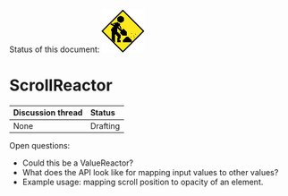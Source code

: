 Status of this document:
![](../../_assets/under-construction-flashing-barracade-animation.gif)

# ScrollReactor

| Discussion thread | Status |
|:------------------|:-------|
| None | Drafting |

Open questions:

- Could this be a ValueReactor?
- What does the API look like for mapping input values to other values?
- Example usage: mapping scroll position to opacity of an element.
